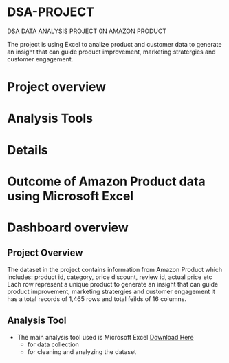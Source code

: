 # DSA-PROJECT
DSA DATA ANALYSIS PROJECT 0N AMAZON PRODUCT

The project is using Excel to analize product and customer data to generate an insight that can guide product improvement, marketing stratergies and customer engagement.
# Project overview
# Analysis Tools
# Details
# Outcome of Amazon Product data using Microsoft Excel
# Dashboard overview
## Project Overview
The dataset in the project contains information from Amazon Product which includes: product id, category, price discount, review id, actual price etc
Each row represent a unique product to generate an insight that can guide product improvement, marketing stratergies and customer engagement it has a total records of 1,465 rows and total feilds of 16 columns.
## Analysis Tool
- The main analysis tool used  is Microsoft Excel [Download Here](https.//www.microssoft.com)
   -  for data collection
   -  for cleaning and analyzing the dataset
